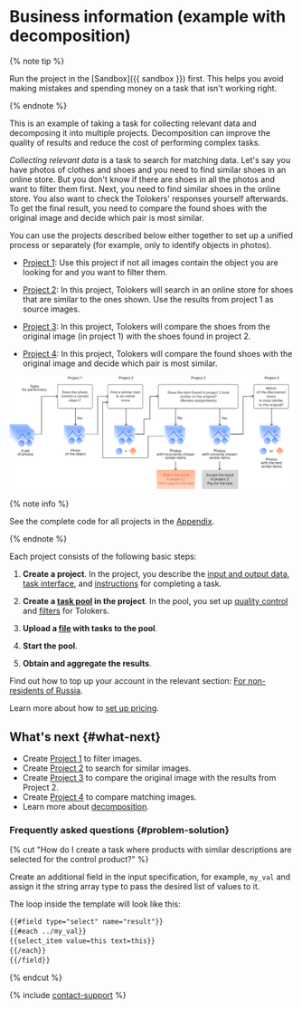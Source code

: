 # Business information (example with decomposition)

{% note tip %}

Run the project in the [Sandbox]({{ sandbox }}) first. This helps you avoid making mistakes and spending money on a task that isn't working right.

{% endnote %}

This is an example of taking a task for collecting relevant data and decomposing it into multiple projects. Decomposition can improve the quality of results and reduce the cost of performing complex tasks.

_Collecting relevant data_ is a task to search for matching data. Let's say you have photos of clothes and shoes and you need to find similar shoes in an online store. But you don't know if there are shoes in all the photos and want to filter them first. Next, you need to find similar shoes in the online store. You also want to check the Tolokers' responses yourself afterwards. To get the final result, you need to compare the found shoes with the original image and decide which pair is most similar.

You can use the projects described below either together to set up a unified process or separately (for example, only to identify objects in photos).

- [Project 1](contain_item.md): Use this project if not all images contain the object you are looking for and you want to filter them.

- [Project 2](find_an_item_in_store.md): In this project, Tolokers will search in an online store for shoes that are similar to the ones shown. Use the results from project 1 as source images.

- [Project 3](item_look_similar.md): In this project, Tolokers will compare the shoes from the original image (in project 1) with the shoes found in project 2.

- [Project 4](item_more_similar.md): In this project, Tolokers will compare the found shoes with the original image and decide which pair is most similar.

![](../_images/other/main-1.svg)

{% note info %}

See the complete code for all projects in the [Appendix](appendix-expanded-code.md).

{% endnote %}

Each project consists of the following basic steps:

1. **Create a project**. In the project, you describe the [input and output data](../../glossary.md#input-output-data), [task interface](../../glossary.md#task-interface), and [instructions](../../glossary.md#task-instruction) for completing a task.

1. **Create a [task pool](../../glossary.md#pool) in the project**. In the pool, you set up [quality control](../../glossary.md#quality-control) and [filters](../../glossary.md#filtering) for Tolokers.

1. **Upload a [file](https://tlk.s3.yandex.net/wsdm2020/dataset_1.tsv) with tasks to the pool**.

1. **Start the pool**.

1. **Obtain and aggregate the results**.

Find out how to top up your account in the relevant section: [For non-residents of Russia](refill.md).

Learn more about how to [set up pricing](dynamic-pricing.md#section_wb1_lhl_vlb).

## What's next {#what-next}

- Create [Project 1](contain_item.md) to filter images.
- Create [Project 2](find_an_item_in_store.md) to search for similar images.
- Create [Project 3](item_look_similar.md) to compare the original image with the results from Project 2.
- Create [Project 4](item_more_similar.md) to compare matching images.
- Learn more about [decomposition](solution-architecture.md).

### Frequently asked questions {#problem-solution}

{% cut "How do I create a task where products with similar descriptions are selected for the control product?" %}

Create an additional field in the input specification, for example, `my_val` and assign it the string array type to pass the desired list of values to it.

The loop inside the template will look like this:

```html
{{#field type="select" name="result"}}
{{#each ../my_val}}
{{select_item value=this text=this}}
{{/each}}
{{/field}}
```

{% endcut %}

{% include [contact-support](../_includes/contact-support-help.md) %}